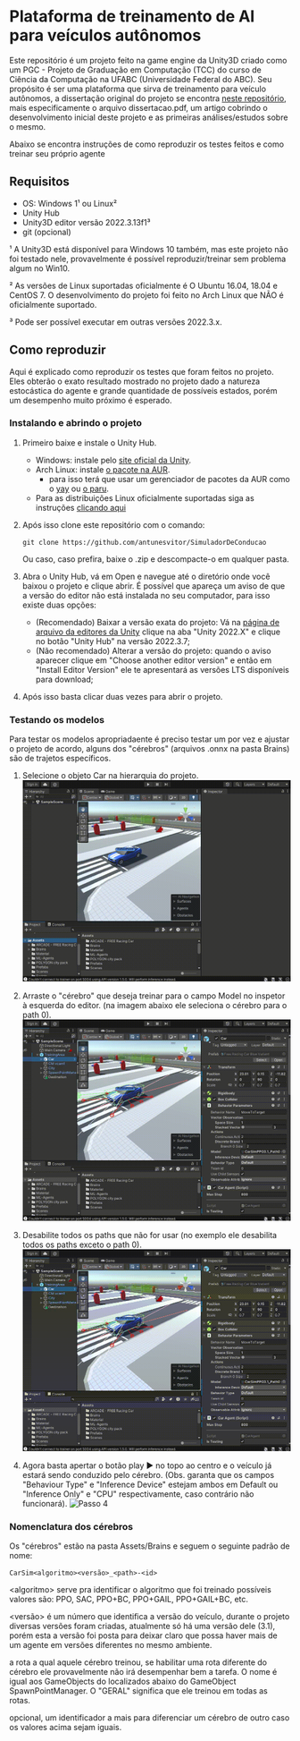 # Plataforma de treinamento de AI para veículos autônomos

Este repositório é um projeto feito na game engine da Unity3D criado como um PGC - Projeto de Graduação em Computação (TCC) do curso de Ciência da Computação na UFABC (Universidade Federal do ABC). Seu propósito é ser uma plataforma que sirva de treinamento para veículo autônomos, a dissertação original do projeto se encontra [neste repositório](https://github.com/antunesvitor/pgc-bcc-simulador-conducao-autonoma), mais especificamente o arquivo dissertacao.pdf, um artigo cobrindo o desenvolvimento inicial deste projeto e as primeiras análises/estudos sobre o mesmo.

Abaixo se encontra instruções de como reproduzir os testes feitos e como treinar seu próprio agente

## Requisitos

- OS: Windows 1¹  ou Linux²
- Unity Hub
- Unity3D editor versão 2022.3.13f1³
- git (opcional)

¹ A Unity3D está disponível para Windows 10 também, mas este projeto não foi testado nele, provavelmente é possível reproduzir/treinar sem problema algum no Win10.

² As versões de Linux suportadas oficialmente é O Ubuntu 16.04, 18.04 e CentOS 7.  O desenvolvimento do projeto foi feito no Arch Linux que NÃO é oficialmente suportado.

³ Pode ser possível executar em outras versões 2022.3.x.

## Como reproduzir
Aqui é explicado como reproduzir os testes que foram feitos no projeto. Eles obterão o exato resultado mostrado no projeto dado a natureza estocástica do agente e grande quantidade de possíveis estados, porém um desempenho muito próximo é esperado.

### Instalando e abrindo o projeto

1. Primeiro baixe e instale o Unity Hub.
    -  Windows: instale pelo [site oficial da Unity](https://unity.com/download).
    -  Arch Linux: instale [o pacote na AUR](https://aur.archlinux.org/packages/unityhub).
        - para isso terá que usar um gerenciador de pacotes da AUR como o [yay](https://github.com/Jguer/yay) ou [o paru](https://github.com/morganamilo/paru).
    - Para as distribuições Linux oficialmente suportadas siga as instruções [clicando aqui](https://docs.unity3d.com/2020.1/Documentation/Manual/GettingStartedInstallingHub.html)

2. Após isso clone este repositório com o comando:

    ```
    git clone https://github.com/antunesvitor/SimuladorDeConducao
    ```

    Ou caso, caso prefira, baixe o .zip e descompacte-o em qualquer pasta.

3. Abra o Unity Hub, vá em Open e navegue até o diretório onde você baixou o projeto e clique abrir. É possível que apareça um aviso de que a versão do editor não está instalada no seu computador, para isso existe duas opções:
    - (Recomendado) Baixar a versão exata do projeto: Vá na [página de arquivo da editores da Unity](https://unity.com/releases/editor/archive) clique na aba "Unity 2022.X" e clique no botão  "Unity Hub" na versão 2022.3.7;
    - (Não recomendado) Alterar a versão do projeto: quando o aviso aparecer clique em "Choose another editor version" e então em "Install Editor Version" ele te apresentará as versões LTS disponíveis para download;

4. Após isso basta clicar duas vezes para abrir o projeto.

### Testando os modelos
Para testar os modelos apropriadaente é preciso testar um por vez e ajustar o projeto de acordo, alguns dos "cérebros" (arquivos .onnx na pasta Brains) são de trajetos específicos.

1. Selecione o objeto Car na hierarquia do projeto.
![Passo 1](GIFs/passo-1.gif)

2. Arraste o "cérebro" que deseja treinar para o campo Model no inspetor à esquerda do editor. (na imagem abaixo ele seleciona o cérebro para o path 0).
![Passo 2](GIFs/passo-2.gif)

3. Desabilite todos os paths que não for usar (no exemplo ele desabilita todos os paths exceto o path 0).
![Passo 3](GIFs/passo-2.gif)

4. Agora basta apertar o botão play &#9654; no topo ao centro e o veículo já estará sendo conduzido pelo cérebro. (Obs. garanta que os campos "Behaviour Type" e "Inference Device" estejam ambos em Default ou "Inference Only" e "CPU" respectivamente, caso contrário não funcionará).
![Passo 4](GIFs/passo-4.gif)


### Nomenclatura dos cérebros
Os "cérebros" estão na pasta Assets/Brains e seguem o seguinte padrão de nome:

```
CarSim<algoritmo><versão>_<path>-<id>
```

\<algoritmo\> serve pra identificar o algoritmo que foi treinado possíveis valores são: PPO, SAC, PPO+BC, PPO+GAIL, PPO+GAIL+BC, etc. 

<versão> é um número que identifica a versão do veículo, durante o projeto diversas versões foram criadas, atualmente só há uma versão dele (3.1), porém esta a versão foi posta para deixar claro que possa haver mais de um agente em versões diferentes no mesmo ambiente.

<path> a rota a qual aquele cérebro treinou, se habilitar uma rota diferente do cérebro ele provavelmente não irá desempenhar bem a tarefa. O nome é igual aos GameObjects do localizados abaixo do GameObject SpawnPointManager. O "GERAL" significa que ele treinou em todas as rotas.

<id> opcional, um identificador a mais para diferenciar um cérebro de outro caso os valores acima sejam iguais.
